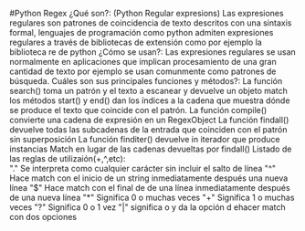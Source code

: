 #Python Regex
¿Qué son?:  (Python Regular expresions) Las expresiones regulares son patrones de coincidencia de texto descritos con una sintaxis formal, lenguajes de programación como python admiten expresiones regulares a través de bibliotecas de extensión como por ejemplo la biblioteca re de python
¿Cómo se usan?: Las expresiones regulares se usan normalmente en aplicaciones que implican procesamiento de una gran cantidad de texto por ejemplo se usan comunmente como patrones de búsqueda. 
Cuáles son sus principales funciones y métodos?: 
La función search() toma un patrón y el texto a escanear y devuelve un objeto match los métodos start() y end() dan los índices a la cadena que muestra dónde se produce el texto que coincide con el patrón. 
La función compile() convierte una cadena de expresión en un RegexObject
La función findall()  devuelve todas las subcadenas de la entrada que coinciden con el patrón sin superposición 
La función finditer() devuelve in iterador que produce instancias Match en lugar de las cadenas devueltas por findall()
Listado de las reglas de utilizaión(+,^,etc):    
"." Se interpreta como cualquier carácter sin incluir el salto de línea 
"^" Hace match con el inicio de un string inmediatamente después una nueva línea
"$" Hace match con el final de de una línea inmediatamente después de una nueva línea
"*" Significa  0 o muchas veces
"+" Significa 1 o muchas veces
"?" Significa 0 o 1 vez
"|" significa o y da la opción d ehacer match con dos opciones 
